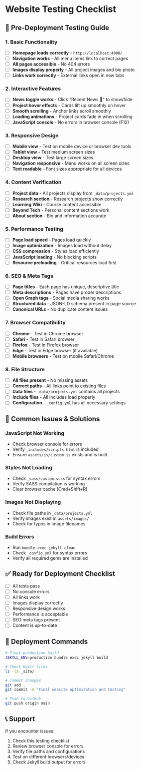 # Website Testing Checklist

## 🚀 Pre-Deployment Testing Guide

### **1. Basic Functionality**
- [ ] **Homepage loads correctly** - `http://localhost:4000/`
- [ ] **Navigation works** - All menu items link to correct pages
- [ ] **All pages accessible** - No 404 errors
- [ ] **Images display properly** - All project images and bio photo
- [ ] **Links work correctly** - External links open in new tabs

### **2. Interactive Features**
- [ ] **News toggle works** - Click "Recent News 📢" to show/hide
- [ ] **Project hover effects** - Cards lift up smoothly on hover
- [ ] **Smooth scrolling** - Anchor links scroll smoothly
- [ ] **Loading animations** - Project cards fade in when scrolling
- [ ] **JavaScript console** - No errors in browser console (F12)

### **3. Responsive Design**
- [ ] **Mobile view** - Test on mobile device or browser dev tools
- [ ] **Tablet view** - Test medium screen sizes
- [ ] **Desktop view** - Test large screen sizes
- [ ] **Navigation responsive** - Menu works on all screen sizes
- [ ] **Text readable** - Font sizes appropriate for all devices

### **4. Content Verification**
- [ ] **Project data** - All projects display from `_data/projects.yml`
- [ ] **Research section** - Research projects show correctly
- [ ] **Learning Wiki** - Course content accessible
- [ ] **Beyond Tech** - Personal content sections work
- [ ] **About section** - Bio and information accurate

### **5. Performance Testing**
- [ ] **Page load speed** - Pages load quickly
- [ ] **Image optimization** - Images load without delay
- [ ] **CSS compression** - Styles load efficiently
- [ ] **JavaScript loading** - No blocking scripts
- [ ] **Resource preloading** - Critical resources load first

### **6. SEO & Meta Tags**
- [ ] **Page titles** - Each page has unique, descriptive title
- [ ] **Meta descriptions** - Pages have proper descriptions
- [ ] **Open Graph tags** - Social media sharing works
- [ ] **Structured data** - JSON-LD schema present in page source
- [ ] **Canonical URLs** - No duplicate content issues

### **7. Browser Compatibility**
- [ ] **Chrome** - Test in Chrome browser
- [ ] **Safari** - Test in Safari browser
- [ ] **Firefox** - Test in Firefox browser
- [ ] **Edge** - Test in Edge browser (if available)
- [ ] **Mobile browsers** - Test on mobile Safari/Chrome

### **8. File Structure**
- [ ] **All files present** - No missing assets
- [ ] **Correct paths** - All links point to existing files
- [ ] **Data files** - `_data/projects.yml` contains all projects
- [ ] **Include files** - All includes load properly
- [ ] **Configuration** - `_config.yml` has all necessary settings

## 🐛 Common Issues & Solutions

### **JavaScript Not Working**
- Check browser console for errors
- Verify `_includes/scripts.html` is included
- Ensure `assets/js/custom.js` exists and is built

### **Styles Not Loading**
- Check `_sass/custom.scss` for syntax errors
- Verify SASS compilation is working
- Clear browser cache (Cmd+Shift+R)

### **Images Not Displaying**
- Check file paths in `_data/projects.yml`
- Verify images exist in `assets/images/`
- Check for typos in image filenames

### **Build Errors**
- Run `bundle exec jekyll clean`
- Check `_config.yml` for syntax errors
- Verify all required gems are installed

## ✅ Ready for Deployment Checklist

- [ ] All tests pass
- [ ] No console errors
- [ ] All links work
- [ ] Images display correctly
- [ ] Responsive design works
- [ ] Performance is acceptable
- [ ] SEO meta tags present
- [ ] Content is up-to-date

## 🚀 Deployment Commands

```bash
# Final production build
JEKYLL_ENV=production bundle exec jekyll build

# Check built files
ls -la _site/

# Commit changes
git add .
git commit -m "Final website optimization and testing"

# Push to GitHub
git push origin main
```

## 📞 Support

If you encounter issues:
1. Check this testing checklist
2. Review browser console for errors
3. Verify file paths and configurations
4. Test on different browsers/devices
5. Check Jekyll build output for errors
